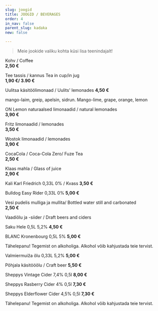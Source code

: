 ```yaml
---
slug: joogid
title: JOOGID / BEVERAGES
order: 4
in_nav: false
parent_slug: kadaka
new: false

---
```

<div class="ellipsis"></div>

> Meie jookide valiku kohta küsi lisa teenindajalt!

Kohv / Coffee  
**2,50 €**

Tee tassis / kannus    Tea in cup/in jug  
**1,90 €/ 3.90 €**

Uulitsa käsitöölimonaad / Uulits' lemonades **4,50 €**

<span class="koostis">mango-laim, greip, apelsin, sidrun. Mango-lime, grape, orange, lemon

ON Lemon naturaalsed limonaadid / natural lemonades  
**3,90 €**

Fritz limonaadid / lemonades  
**3,50 €**

Wostok limonaadid / lemonades  
**3,90 €**

CocaCola / Coca-Cola Zero/ Fuze Tea  
**2,50 €**

Klaas mahla / Glass of juice  
**2,90 €**

Kali Karl Friedrich 0,33L 0% / Kvass  **3,50 €**

Bulldog Easy Rider 0,33L 0% **5,00 €**

Vesi pudelis mulliga ja mullita/ Bottled water still and carbonated  
**2,50 €**

<span class="special"></span> Vaadiõlu ja -siider / Draft beers and ciders

Saku Hele 0,5L 5,2%  **4,50 €**

BLANC  Kronenbourg 0,5L 5% **5,00 €**

<span class="koostis">Tähelepanu! Tegemist on alkoholiga.  Alkohol võib kahjustada teie tervist.</span>

Valmiermuiža õlu 0,33L 5,2%  **5,00 €**

Põhjala käsitööõlu / Craft beer **5,50 €**

Sheppys Vintage Cider 7,4% 0,5l  **8,00 €**

Sheppys Rasberry Cider 4% 0,5l  **7,30 €**

Sheppys Elderflower Cider 4,5% 0,5l  **7,30 €**

<span class="koostis">Tähelepanu! Tegemist on alkoholiga. Alkohol võib kahjustada teie tervist.</span>